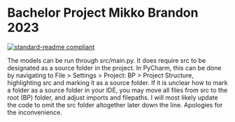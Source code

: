 # Bachelor Project Mikko Brandon 2023

[![standard-readme compliant](https://img.shields.io/badge/readme%20style-standard-brightgreen.svg?style=flat-square)](https://github.com/RichardLitt/standard-readme)

The models can be run through src/main.py. It does require src to be designated as a source folder in the project. In
PyCharm, this can be done by navigating to File > Settings > Project: BP > Project Structure, highlighting src and marking
it as a source folder. If it is unclear how to mark a folder as a source folder in your IDE, you may move all files from
src to the root (BP) folder, and adjust imports and filepaths. I will most likely update the code to omit the src folder altogether
later down the line. Apologies for the inconvenience.